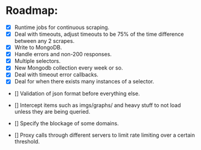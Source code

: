 # Roadmap:
- [X] Runtime jobs for continuous scraping.
- [X] Deal with timeouts, adjust timeouts to be 75% of the time difference between any 2 scrapes.
- [X] Write to MongoDB.
- [X] Handle errors and non-200 responses.
- [X] Multiple selectors.
- [X] New Mongodb collection every week or so.
- [X] Deal with timeout error callbacks.
- [X] Deal for when there exists many instances of a selector.
- [] Validation of json format before everything else.

- [] Intercept items such as imgs/graphs/ and heavy stuff to not load unless they are being queried.
- [] Specify the blockage of some domains.
- [] Proxy calls through different servers to limit rate limiting over a certain threshold.